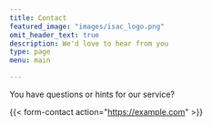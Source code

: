 ```yaml
---
title: Contact
featured_image: "images/isac_logo.png"
omit_header_text: true
description: We'd love to hear from you
type: page
menu: main

---
```



You have questions or hints for our service? 

{{< form-contact action="https://example.com"  >}}

